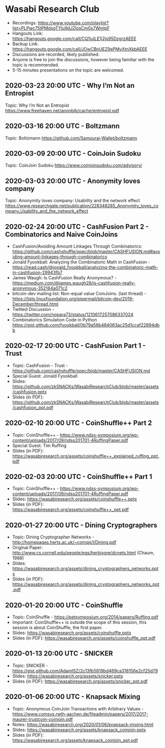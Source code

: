 # Wasabi Research Club

- Recordings: https://www.youtube.com/playlist?list=PLPwc75tPMdsgTYlu9dJZlosCm0s7WmIpF
- Hangouts Link: https://hangouts.google.com/call/CQ1iuILE1j2js95DzgrzAEEE  
- Backup Link: https://hangouts.google.com/call/JOwCBnUEZ9ePMvXtnXkbAEEE
- Discussions are recorded, likely published.
- Anyone is free to join the discussions, however being familiar with the topic is recommended.  
- 5-15 minutes presentations on the topic are welcomed.

## 2020-03-23 20:00 UTC - Why I’m Not an Entropist

Topic: Why I’m Not an Entropist https://www.freehaven.net/anonbib/cache/entropist.pdf

## 2020-03-16 20:00 UTC - Boltzmann

Topic: Boltzmann https://github.com/Samourai-Wallet/boltzmann

## 2020-03-09 20:00 UTC - CoinJoin Sudoku

Topic: CoinJoin Sudoku https://www.coinjoinsudoku.com/advisory/

## 2020-03-03 20:00 UTC - Anonymity loves company

Topic: Anonymity loves company: Usability and the network effect https://www.researchgate.net/publication/228348285_Anonymity_loves_company_Usability_and_the_network_effect

## 2020-02-24 20:00 UTC - CashFusion Part 2 - Combinatorics and Naive CoinJoins

- CashFusion/Avoiding Amount Linkages Through Combinatorics: https://github.com/cashshuffle/spec/blob/master/CASHFUSION.md#avoiding-amount-linkages-through-combinatorics
- Jonald Fyookball: Analyzing the Combinatoric Math in CashFusion - https://read.cash/@jonald_fyookball/analyzing-the-combinatoric-math-in-cashfusion-29943fb7
- James Waugh: Is CashFusion Really Anonymous? - https://medium.com/@james.waugh28/is-cashfusion-really-anonymous-352164a071c2
- bitcoin-dev mailing list: Non-equal value CoinJoins. (last thread) - https://lists.linuxfoundation.org/pipermail/bitcoin-dev/2019-December/thread.html
- Twitted Discussion - https://twitter.com/nopara73/status/1210617257086337024
- Combinatorics Simulation Code in Python https://gist.github.com/fyookball/0b79a56b484063ac25d1ccaf22894dbb

## 2020-02-17 20:00 UTC - CashFusion Part 1 - Trust

- Topic: CashFusion - Trust - https://github.com/cashshuffle/spec/blob/master/CASHFUSION.md
- Special Guest: Jonald Fyookball
- Slides: https://github.com/zkSNACKs/WasabiResearchClub/blob/master/assets/cashfusion.pptx
- Slides (in PDF): https://github.com/zkSNACKs/WasabiResearchClub/blob/master/assets/cashfusion_ppt.pdf

## 2020-02-10 20:00 UTC - CoinShuffle++ Part 2

- Topic: CoinShuffle++ - https://www.ndss-symposium.org/wp-content/uploads/2017/09/ndss201701-4RuffingPaper.pdf
- Special Guest: Tim Ruffing
- Slides (in PDF): https://wasabiresearch.org/assets/coinshuffle++_explained_ruffing_ppt.pdf

## 2020-02-03 20:00 UTC - CoinShuffle++ Part 1

- Topic: CoinShuffle++ - https://www.ndss-symposium.org/wp-content/uploads/2017/09/ndss201701-4RuffingPaper.pdf
- Slides: https://wasabiresearch.org/assets/coinshuffle++.pptx
- Slides (in PDF): https://wasabiresearch.org/assets/coinshuffle++_ppt.pdf

## 2020-01-27 20:00 UTC - Dining Cryptographers

- Topic: Dining Cryptographer Networks - http://homepages.herts.ac.uk/~comqjs1/Dining.pdf
- Original Paper: http://www.cs.cornell.edu/people/egs/herbivore/dcnets.html (Chaum, 1988)
- Slides: https://wasabiresearch.org/assets/dining_cryptographers_networks.pptx
- Slides (in PDF): https://wasabiresearch.org/assets/dining_cryptographers_networks_ppt.pdf

## 2020-01-20 20:00 UTC - CoinShuffle

- Topic: CoinShuffle - https://petsymposium.org/2014/papers/Ruffing.pdf
- Important: CoinShuffle++ is outside the scope of this session, this session is about CoinShuffle, the first paper.
- Slides: https://wasabiresearch.org/assets/coinshuffle.pptx
- Slides (in PDF): https://wasabiresearch.org/assets/coinshuffle_ppt.pdf

## 2020-01-13 20:00 UTC - SNICKER

- Topic: SNICKER - https://gist.github.com/AdamISZ/2c13fb5819bd469ca318156e2cf25d79
- Slides: https://wasabiresearch.org/assets/snicker.pptx
- Slides (in PDF): https://wasabiresearch.org/assets/snicker_ppt.pdf

## 2020-01-06 20:00 UTC - Knapsack Mixing

- Topic: Anonymous CoinJoin Transactions with Arbitrary Values - https://www.comsys.rwth-aachen.de/fileadmin/papers/2017/2017-maurer-trustcom-coinjoin.pdf
- Notes: https://wasabiresearch.org/2020/01/06/knapsack-mixing.html
- Slides: https://wasabiresearch.org/assets/knapsack_coinjoin.pptx
- Slides (in PDF): https://wasabiresearch.org/assets/knapsack_coinjoin_ppt.pdf
